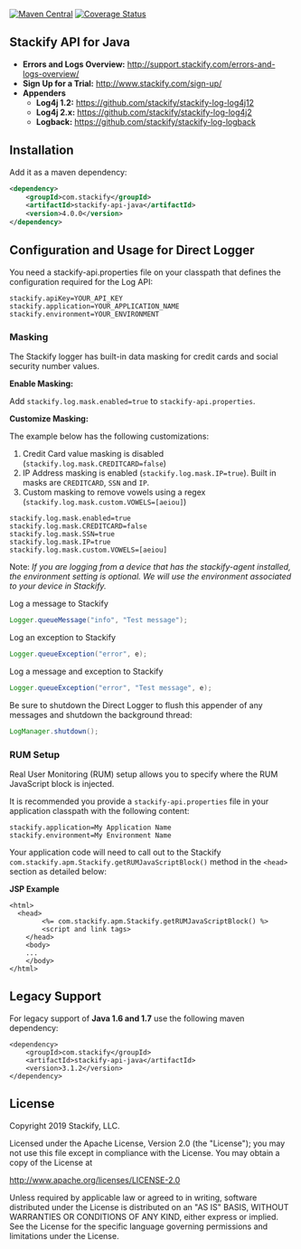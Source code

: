 [![Maven Central](https://img.shields.io/maven-central/v/com.stackify/stackify-api-java.svg)](http://mvnrepository.com/artifact/com.stackify/stackify-api-java)
[![Coverage Status](https://coveralls.io/repos/stackify/stackify-api-java/badge.png?branch=master)](https://coveralls.io/r/stackify/stackify-api-java?branch=master)

## Stackify API for Java

* **Errors and Logs Overview:** http://support.stackify.com/errors-and-logs-overview/
* **Sign Up for a Trial:** http://www.stackify.com/sign-up/
* **Appenders**
    * **Log4j 1.2:** https://github.com/stackify/stackify-log-log4j12
    * **Log4j 2.x:** https://github.com/stackify/stackify-log-log4j2
    * **Logback:** https://github.com/stackify/stackify-log-logback

## Installation

Add it as a maven dependency:
```xml
<dependency>
    <groupId>com.stackify</groupId>
    <artifactId>stackify-api-java</artifactId>
    <version>4.0.0</version>
</dependency>
```

## Configuration and Usage for Direct Logger

You need a stackify-api.properties file on your classpath that defines the configuration required for the Log API:
```
stackify.apiKey=YOUR_API_KEY
stackify.application=YOUR_APPLICATION_NAME
stackify.environment=YOUR_ENVIRONMENT
```

### Masking

The Stackify logger has built-in data masking for credit cards and social security number values.

**Enable Masking:**

Add `stackify.log.mask.enabled=true` to `stackify-api.properties`.

**Customize Masking:**

The example below has the following customizations: 

1. Credit Card value masking is disabled (`stackify.log.mask.CREDITCARD=false`)
2. IP Address masking is enabled (`stackify.log.mask.IP=true`). Built in masks are `CREDITCARD`, `SSN` and `IP`.
3. Custom masking to remove vowels using a regex (`stackify.log.mask.custom.VOWELS=[aeiou]`)
 
```
stackify.log.mask.enabled=true
stackify.log.mask.CREDITCARD=false
stackify.log.mask.SSN=true
stackify.log.mask.IP=true
stackify.log.mask.custom.VOWELS=[aeiou]
``` 

Note: *If you are logging from a device that has the stackify-agent installed, the environment setting is optional. We will use the environment associated to your device in Stackify.*

Log a message to Stackify 
```java
Logger.queueMessage("info", "Test message");
```

Log an exception to Stackify 
```java
Logger.queueException("error", e);
```

Log a message and exception to Stackify 
```java
Logger.queueException("error", "Test message", e);
```

Be sure to shutdown the Direct Logger to flush this appender of any messages and shutdown the background thread:
```java
LogManager.shutdown();
```

### RUM Setup

Real User Monitoring (RUM) setup allows you to specify where the RUM JavaScript block is injected. 

It is recommended you provide a `stackify-api.properties` file in your application classpath with the following content: 

````
stackify.application=My Application Name
stackify.environment=My Environment Name
````

Your application code will need to call out to the Stackify `com.stackify.apm.Stackify.getRUMJavaScriptBlock()` method in the `<head>` section as detailed below: 

**JSP Example**
  
````
<html>
  <head> 
        <%= com.stackify.apm.Stackify.getRUMJavaScriptBlock() %>
        <script and link tags>
    </head>
    <body>
    ... 
    </body>
</html>
````

## Legacy Support 

For legacy support of **Java 1.6 and 1.7** use the following maven dependency: 
```
<dependency>
    <groupId>com.stackify</groupId>
    <artifactId>stackify-api-java</artifactId>
    <version>3.1.2</version>
</dependency>
```

## License

Copyright 2019 Stackify, LLC.

Licensed under the Apache License, Version 2.0 (the "License");
you may not use this file except in compliance with the License.
You may obtain a copy of the License at

   http://www.apache.org/licenses/LICENSE-2.0

Unless required by applicable law or agreed to in writing, software
distributed under the License is distributed on an "AS IS" BASIS,
WITHOUT WARRANTIES OR CONDITIONS OF ANY KIND, either express or implied.
See the License for the specific language governing permissions and
limitations under the License.
